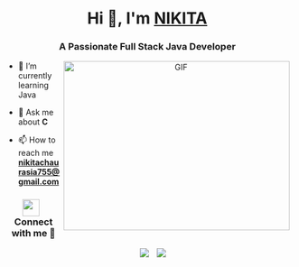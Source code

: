 <h1 align="center">Hi 👋, I'm <a href="https://100rabhcsmc.github.io/Me.io/" target="blank">
NIKITA</a></h1>
<h3 align="center">A Passionate  Full Stack Java Developer </h3>



<a target="_blank" align="center">
  <img align="right" top="500" height="300" width="400" alt="GIF" src="https://user-images.githubusercontent.com/74038190/221352975-94759904-aa4c-4032-a8ab-b546efb9c478.gif">
  
</a>

- 🌱 I’m currently learning Java  

- 💬 Ask me about **C**

- 📫 How to reach me **nikitachaurasia755@gmail.com**


<h3 align="center" > <img src="https://media.giphy.com/media/iY8CRBdQXODJSCERIr/giphy.gif" width="30" height="30" style="margin-right: 10px;">Connect with me 🤝 </h3>

<p align="center">

 <div align="center"  class="icons-social" style="margin-left: 10px;">
        <a style="margin-left: 10px;"  target="_blank" href="https://www.linkedin.com/in/nikita-chaurasia">
			<img src="https://img.icons8.com/doodle/40/000000/linkedin--v2.png"></a>
        <a style="margin-left: 10px;" target="_blank" href="https://github.com/nikita11ch">
		<img src="https://img.icons8.com/doodle/40/000000/github--v1.png"></a>
		

</p>


